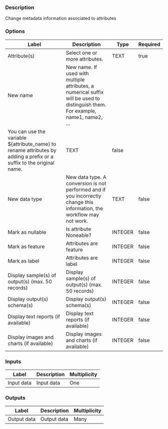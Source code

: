 ###  Description
Change metadata information associated to attributes
###  Options
| Label | Description | Type | Required |
|---|---|---|---|
| Attribute(s) | Select one or more attributes. | TEXT | true |
| New name | New name. If used with multiple attributes, a numerical suffix will be used to distinguish them. For example, name1, name2, ...
You can use the variable ${attribute_name} to rename attributes by adding a prefix or a suffix to the original name. | TEXT | false |
| New data type | New data type. A conversion is not performed and if you incorrectly change this information, the workflow may not work. | TEXT | false |
| Mark as nullable | Is attribute Noneable? | INTEGER | false |
| Mark as feature | Attributes are feature | INTEGER | false |
| Mark as label | Attributes are label | INTEGER | false |
| Display sample(s) of output(s) (max. 50 records) | Display sample(s) of output(s) (max. 50 records) | INTEGER | false |
| Display output(s) schema(s) | Display output(s) schema(s) | INTEGER | false |
| Display text reports (if available) | Display text reports (if available) | INTEGER | false |
| Display images and charts (if available) | Display images and charts (if available) | INTEGER | false |
###  Inputs
| Label | Description | Multiplicity |
|---|---|---|
| Input data | Input data | One |
###  Outputs
| Label | Description | Multiplicity |
|---|---|---|
| Output data | Output data | Many |
